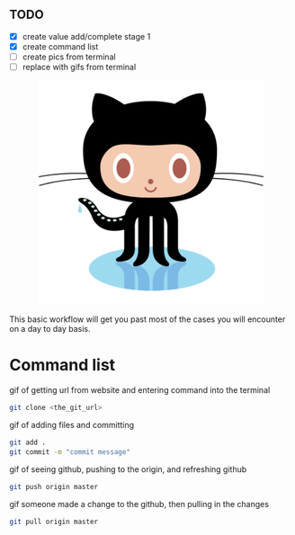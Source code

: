 ## TODO
* [x] create value add/complete stage 1
* [x] create command list
* [ ] create pics from terminal
* [ ] replace with gifs from terminal

<p align="center">
  <img src="../Img/original.png" width="400px"/>
</p>

This basic workflow will get you past most of the cases you will encounter on a day to day basis.


# Command list

gif of getting url from website and entering command into the terminal 

```sh
git clone <the_git_url>
```

gif of adding files and committing

```sh
git add .
git commit -m "commit message"
```

gif of seeing github, pushing to the origin, and refreshing github

```sh
git push origin master
```

gif someone made a change to the github, then pulling in the changes

```sh
git pull origin master
```


